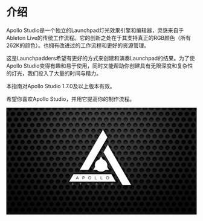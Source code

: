 # 介绍

Apollo Studio是一个独立的Launchpad灯光效果引擎和编辑器，灵感来自于Ableton Live的传统工作流程。它的创新之处在于其支持真正的RGB颜色（所有262K的颜色）。也拥有改进过的工作流程和更好的资源管理。

这是Launchpadders希望有更好的方式来创建和演奏Launchpad的结果。为了使Apollo Studio变得有趣和易于使用，同时又能帮助你创建具有无限深度和复杂性的灯光，我们投入了大量的时间与精力。

本指南对Apollo Studio 1.7.0及以上版本有效。

希望你喜欢Apollo Studio，并用它提高你的制作流程。

![](../.gitbook/assets/cover.png)

